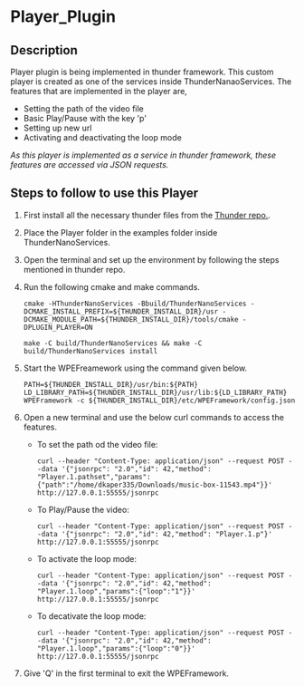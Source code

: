 # Player_Plugin

## Description
Player plugin is being implemented in thunder framework. This custom player is created as one of the services inside ThunderNanaoServices. The features that are implemented in the player are,
- Setting the path of the video file
- Basic Play/Pause with the key 'p'
- Setting up new url
- Activating and deactivating the loop mode

*As this player is implemented as a service in thunder framework, these features are accessed via JSON requests.*

## Steps to follow to use this Player
1. First install all the necessary thunder files from the [Thunder repo.](https://github.com/rdkcentral/Thunder).
2. Place the Player folder in the examples folder inside ThunderNanoServices.
3. Open the terminal and set up the environment by following the steps mentioned in thunder repo.
4. Run the following cmake and make commands.

   ```
   cmake -HThunderNanoServices -Bbuild/ThunderNanoServices -DCMAKE_INSTALL_PREFIX=${THUNDER_INSTALL_DIR}/usr -DCMAKE_MODULE_PATH=${THUNDER_INSTALL_DIR}/tools/cmake -DPLUGIN_PLAYER=ON
   
   make -C build/ThunderNanoServices && make -C build/ThunderNanoServices install
   ```
5. Start the WPEFreamework using the command given below.

   ```
   PATH=${THUNDER_INSTALL_DIR}/usr/bin:${PATH} LD_LIBRARY_PATH=${THUNDER_INSTALL_DIR}/usr/lib:${LD_LIBRARY_PATH} WPEFramework -c ${THUNDER_INSTALL_DIR}/etc/WPEFramework/config.json
   ```
6. Open a new terminal and use the below curl commands to access the features.
   - To set the path od the video file:
   
     ```
     curl --header "Content-Type: application/json" --request POST --data '{"jsonrpc": "2.0","id": 42,"method": "Player.1.pathset","params":{"path":"/home/dkaper335/Downloads/music-box-11543.mp4"}}' http://127.0.0.1:55555/jsonrpc
     ```
   - To Play/Pause the video:
   
     ```
     curl --header "Content-Type: application/json" --request POST --data '{"jsonrpc": "2.0","id": 42,"method": "Player.1.p"}' http://127.0.0.1:55555/jsonrpc
     ```
   - To activate the loop mode:
   
     ```
     curl --header "Content-Type: application/json" --request POST --data '{"jsonrpc": "2.0","id": 42,"method": "Player.1.loop","params":{"loop":"1"}}' http://127.0.0.1:55555/jsonrpc
     ```
   - To decativate the loop mode:
   
     ```
     curl --header "Content-Type: application/json" --request POST --data '{"jsonrpc": "2.0","id": 42,"method": "Player.1.loop","params":{"loop":"0"}}' http://127.0.0.1:55555/jsonrpc
     ```
7. Give 'Q' in the first terminal to exit the WPEFramework. 

